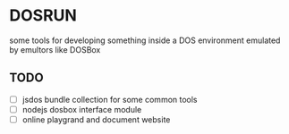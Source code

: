 # DOSRUN

some tools for developing something inside a DOS environment emulated by emultors like DOSBox

## TODO

- [ ] jsdos bundle collection for some common tools
- [ ] nodejs dosbox interface module
- [ ] online playgrand and document website
